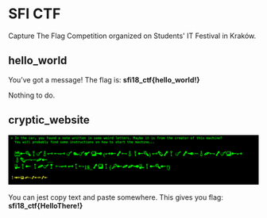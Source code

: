 # SFI CTF

Capture The Flag Competition organized on Students' IT Festival in Kraków.

## hello_world

You’ve got a message!
The flag is:
**sfi18_ctf{hello_world!}**

Nothing to do.

## cryptic_website

![cryptic_website](./images/cryptic_website.png)

You can jest copy text and paste somewhere. This gives you flag:
**sfi18_ctf{HelloThere!}**
